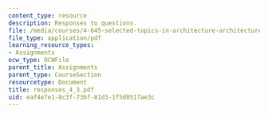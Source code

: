```yaml
---
content_type: resource
description: Responses to questions.
file: /media/courses/4-645-selected-topics-in-architecture-architecture-from-1750-to-the-present-fall-2004/eaf4e7e18c3f73bf81d31f5d0517ae3c_responses_4_3.pdf
file_type: application/pdf
learning_resource_types:
- Assignments
ocw_type: OCWFile
parent_title: Assignments
parent_type: CourseSection
resourcetype: Document
title: responses_4_3.pdf
uid: eaf4e7e1-8c3f-73bf-81d3-1f5d0517ae3c
---
```

